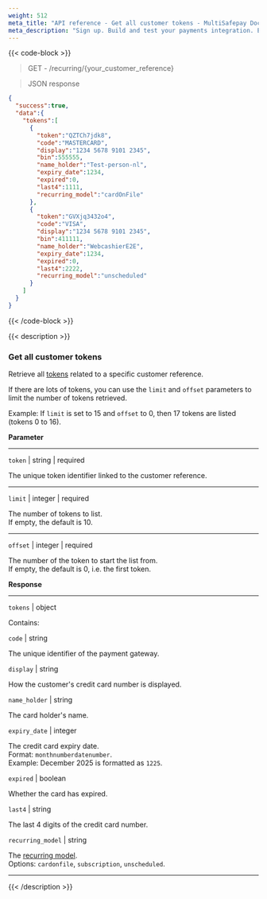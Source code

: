```yaml
---
weight: 512
meta_title: "API reference - Get all customer tokens - MultiSafepay Docs"
meta_description: "Sign up. Build and test your payments integration. Explore our products and services. Use our API reference, SDKs, and wrappers. Get support."
---
```


{{< code-block >}}

> GET - /recurring/{your_customer_reference}

> JSON response

```json
{
  "success":true,
  "data":{
    "tokens":[
      {
        "token":"QZTCh7jdk8",
        "code":"MASTERCARD",
        "display":"1234 5678 9101 2345",
        "bin":555555,
        "name_holder":"Test-person-nl",
        "expiry_date":1234,
        "expired":0,
        "last4":1111,
        "recurring_model":"cardOnFile"
      },
      {
        "token":"GVXjq3432o4",
        "code":"VISA",
        "display":"1234 5678 9101 2345",
        "bin":411111,
        "name_holder":"WebcashierE2E",
        "expiry_date":1234,
        "expired":0,
        "last4":2222,
        "recurring_model":"unscheduled"
      }
    ]
  }
}
```

{{< /code-block >}}

{{< description >}}

### Get all customer tokens

Retrieve all [tokens](/payments/features/tokenization) related to a specific customer reference.

If there are lots of tokens, you can use the `limit` and `offset` parameters to limit the number of tokens retrieved.

Example: If `limit` is set to 15 and `offset` to 0, then 17 tokens are listed (tokens 0 to 16).

**Parameter**

----------------
`token` | string | required

The unique token identifier linked to the customer reference.  

----------------
`limit` | integer | required

The number of tokens to list.  
If empty, the default is 10.

----------------
`offset` | integer | required

The number of the token to start the list from.  
If empty, the default is 0, i.e. the first token.

**Response**

----------------
`tokens` | object

Contains:  

`code` | string 

The unique identifier of the payment gateway.

`display` | string 

How the customer's credit card number is displayed.

`name_holder` | string 

The card holder's name. 

`expiry_date` | integer 

The credit card expiry date.  
Format: `monthnumberdatenumber`.  
Example: December 2025 is formatted as `1225`.

`expired` | boolean 

Whether the card has expired.

`last4` | string 

The last 4 digits of the credit card number.

`recurring_model` | string 

The [recurring model](/payments/features/tokenization/#recurring-models).  
Options: `cardonfile`, `subscription`, `unscheduled`.  

----------------

{{< /description >}}